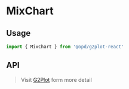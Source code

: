 # MixChart

## Usage

```ts
import { MixChart } from '@opd/g2plot-react'
```

## API

<API id="MixChart"></API>

> Visit [G2Plot](https://g2plot.antv.antgroup.com/api/plot-api) form more detail
